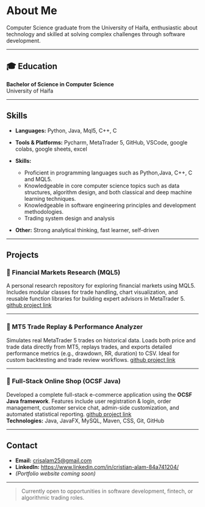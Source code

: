#  About Me

Computer Science graduate from the University of Haifa, enthusiastic about technology and skilled at solving complex challenges through software development.

---

## 🎓 Education

**Bachelor of Science in Computer Science**  
University of Haifa  

---

##  Skills

- **Languages:** Python, Java, Mql5, C++, C  
- **Tools & Platforms:** Pycharm, MetaTrader 5, GitHub, VSCode, google colabs, google sheets, excel
- **Skills:**  
   - Proficient in programming languages such as  Python,Java, C++, C and MQL5.
   - Knowledgeable in core computer science topics such as data structures, algorithm design, and both classical and deep machine learning techniques.
   - Knowledgeable in software engineering principles and development methodologies.  
   - Trading system design and analysis  
  
- **Other:** Strong analytical thinking, fast learner, self-driven

---

##  Projects

### 🔹 Financial Markets Research (MQL5)
A personal research repository for exploring financial markets using MQL5. Includes modular classes for trade handling, chart visualization, and reusable function libraries for building expert advisors in MetaTrader 5.  [github project link](https://github.com/CristianAlam/Financial-Markets-research)  


---

### 🔹 MT5 Trade Replay & Performance Analyzer
Simulates real MetaTrader 5 trades on historical data. Loads both price and trade data directly from MT5, replays trades, and exports detailed performance metrics (e.g., drawdown, RR, duration) to CSV. Ideal for custom backtesting and trade review workflows. [github project link](https://github.com/CristianAlam/Financial-Markets-research)  

---

### 🔹 Full-Stack Online Shop (OCSF Java)
Developed a complete full-stack e-commerce application using the **OCSF Java framework**. Features include user registration & login, order management, customer service chat, admin-side customization, and automated statistical reporting. [github project link](https://github.com/CristianAlam/Financial-Markets-research)  
**Technologies:** Java, JavaFX, MySQL, Maven, CSS, Git, GitHub





---

##  Contact

- **Email:** crisalam25@gmail.com  
- **LinkedIn:** https://www.linkedin.com/in/cristian-alam-84a741204/  
- *(Portfolio website coming soon)*

---

> Currently open to opportunities in software development, fintech, or algorithmic trading roles.
